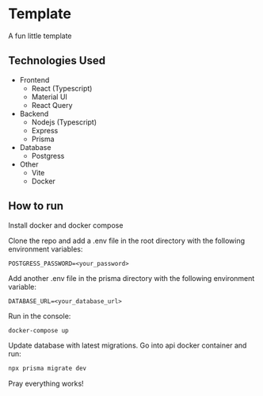 # Template

A fun little template

## Technologies Used

- Frontend
  - React (Typescript)
  - Material UI
  - React Query
- Backend
  - Nodejs (Typescript)
  - Express
  - Prisma
- Database
  - Postgress
- Other
  - Vite
  - Docker

## How to run

Install docker and docker compose

Clone the repo and add a .env file in the root directory with the following environment variables:

```.env
POSTGRESS_PASSWORD=<your_password>
```

Add another .env file in the prisma directory with the following environment variable:

```.env
DATABASE_URL=<your_database_url>
```

Run in the console:

```bash
docker-compose up
```

Update database with latest migrations. Go into api docker container and run:

```bash
npx prisma migrate dev
```

Pray everything works!
